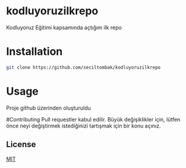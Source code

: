 # kodluyoruzilkrepo
Kodluyoruz Eğitimi kapsamında açtığım ilk repo

# Installation
```bash
git clone https://github.com/seciltombak/kodluyoruzilkrepo
```
# Usage 
Proje github üzerinden oluşturuldu

#Contributing
Pull requestler kabul edilir. Büyük değişiklikler için, lütfen önce neyi değiştirmek istediğinizi tartışmak için bir konu açınız.
## License
[MIT](https://choosealicense.com/licenses/mit/)
